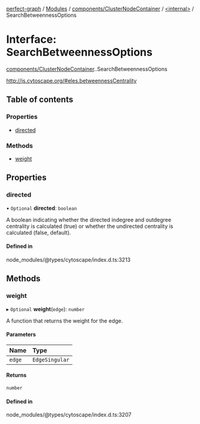 [perfect-graph](../README.md) / [Modules](../modules.md) / [components/ClusterNodeContainer](../modules/components_ClusterNodeContainer.md) / [<internal\>](../modules/components_ClusterNodeContainer._internal_.md) / SearchBetweennessOptions

# Interface: SearchBetweennessOptions

[components/ClusterNodeContainer](../modules/components_ClusterNodeContainer.md).[<internal>](../modules/components_ClusterNodeContainer._internal_.md).SearchBetweennessOptions

http://js.cytoscape.org/#eles.betweennessCentrality

## Table of contents

### Properties

- [directed](components_ClusterNodeContainer._internal_.SearchBetweennessOptions.md#directed)

### Methods

- [weight](components_ClusterNodeContainer._internal_.SearchBetweennessOptions.md#weight)

## Properties

### directed

• `Optional` **directed**: `boolean`

A boolean indicating whether the directed indegree and outdegree centrality is calculated (true) or
whether the undirected centrality is calculated (false, default).

#### Defined in

node_modules/@types/cytoscape/index.d.ts:3213

## Methods

### weight

▸ `Optional` **weight**(`edge`): `number`

A function that returns the weight for the edge.

#### Parameters

| Name | Type |
| :------ | :------ |
| `edge` | `EdgeSingular` |

#### Returns

`number`

#### Defined in

node_modules/@types/cytoscape/index.d.ts:3207
